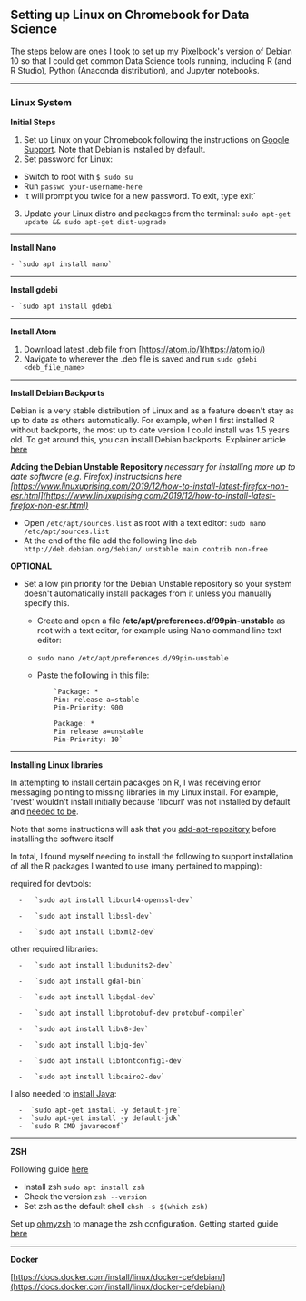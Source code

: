 

## Setting up Linux on Chromebook for Data Science

The steps below are ones I took to set up my Pixelbook's version of Debian 10 so that I could get common Data Science tools running, including R (and R Studio), Python (Anaconda distribution), and Jupyter notebooks.

****

### Linux System

**Initial Steps**
 1. Set up Linux on your Chromebook following the instructions on [Google Support]([https://support.google.com/chromebook/answer/9145439?hl=en](https://support.google.com/chromebook/answer/9145439?hl=en)). Note that Debian is installed by default.
 2. Set password for Linux:
  - Switch to root with `$ sudo su`
  - Run `passwd your-username-here`
  - It will prompt you twice for a new password. To exit, type exit`
 3. Update your Linux distro and packages from the terminal:
  `sudo apt-get update && sudo apt-get dist-upgrade`

****

**Install Nano**

    - `sudo apt install nano`

****

**Install gdebi**

    - `sudo apt install gdebi`

****

**Install Atom**
  1. Download latest .deb file from [https://atom.io/](https://atom.io/)
  2. Navigate to wherever the .deb file is saved and run `sudo gdebi <deb_file_name>`


****


**Install Debian Backports**

Debian is a very stable distribution of Linux and as a feature doesn't stay as up to date as others automatically. For example, when I first installed R without backports, the most up to date version I could install was 1.5 years old. To get around this, you can install Debian backports. Explainer article [here](https://linuxconfig.org/how-to-install-and-use-debian-backports)


**Adding the Debian Unstable Repository**
_necessary for installing more up to date software (e.g. Firefox)_
_instructsions here [https://www.linuxuprising.com/2019/12/how-to-install-latest-firefox-non-esr.html](https://www.linuxuprising.com/2019/12/how-to-install-latest-firefox-non-esr.html)_

- Open `/etc/apt/sources.list` as root with a text editor:
`sudo nano /etc/apt/sources.list`
- At the end of the file add the following line
`deb http://deb.debian.org/debian/ unstable main contrib non-free`

**OPTIONAL**
- Set a low pin priority for the Debian Unstable repository so your system doesn't automatically install packages from it unless you manually specify this.
  - Create and open a file **/etc/apt/preferences.d/99pin-unstable** as root with a text editor, for example using Nano command line text editor:
  - `sudo nano /etc/apt/preferences.d/99pin-unstable`
  - Paste the following in this file:

            `Package: *
      	    Pin: release a=stable
      	    Pin-Priority: 900

      	    Package: *
      	    Pin release a=unstable
      	    Pin-Priority: 10`


****


**Installing Linux libraries**

  In attempting to install certain pacakges on R, I was receiving error messaging pointing to missing libraries in my Linux install. For example, 'rvest' wouldn't install initially because 'libcurl' was not installed by default and [needed to be](https://community.rstudio.com/t/packages-installation-process-failed-on-linux-probably-due-to-missing-path-in-the-pkg-config-search-path/50619).

  Note that some instructions will ask that you [add-apt-repository](https://tecadmin.net/add-apt-repository-ubuntu/) before installing the software itself

  In total, I found myself needing to install the following to support installation of all the R packages I wanted to use (many pertained to mapping):


required for devtools:

      -   `sudo apt install libcurl4-openssl-dev`

      -   `sudo apt install libssl-dev`

      -   `sudo apt install libxml2-dev`

other required libraries:      

      -   `sudo apt install libudunits2-dev`

      -   `sudo apt install gdal-bin`

      -   `sudo apt install libgdal-dev`

      -   `sudo apt install libprotobuf-dev protobuf-compiler`

      -   `sudo apt install libv8-dev`

      -   `sudo apt install libjq-dev`

      -   `sudo apt install libfontconfig1-dev`

      -   `sudo apt install libcairo2-dev`


  I also needed to [install Java](https://www.r-bloggers.com/installing-rjava-on-ubuntu/):

      -  `sudo apt-get install -y default-jre`
      -  `sudo apt-get install -y default-jdk`
      -  `sudo R CMD javareconf`


****

**ZSH**

Following guide [here](https://github.com/ohmyzsh/ohmyzsh/wiki/Installing-ZSH)

  - Install zsh `sudo apt install zsh`
  - Check the version `zsh --version`
  - Set zsh as the default shell `chsh -s $(which zsh)`

Set up [ohmyzsh](https://github.com/ohmyzsh/ohmyzsh) to manage the zsh configuration. Getting started guide [here](https://medium.com/@dienbui/using-oh-my-zsh-f65be6460d3f)


****

**Docker**

[https://docs.docker.com/install/linux/docker-ce/debian/](https://docs.docker.com/install/linux/docker-ce/debian/)
